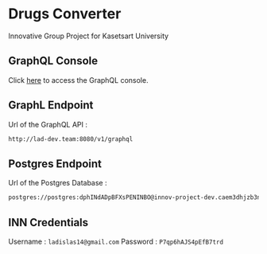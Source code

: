 # Drugs Converter

Innovative Group Project for Kasetsart University

## GraphQL Console

Click [here](http://lad-dev.team:8080/console) to access the GraphQL console.

## GraphL Endpoint

Url of the GraphQL API :

```bash
http://lad-dev.team:8080/v1/graphql
```

## Postgres Endpoint

Url of the Postgres Database :

```bash
postgres://postgres:dphINdADpBFXsPENINBO@innov-project-dev.caem3dhjzb3n.ap-southeast-1.rds.amazonaws.com:5432/innov-project-dev
```


## INN Credentials

Username : ```ladislas14@gmail.com```
Password : ```P7qp6hAJS4pEfB7trd```
